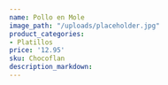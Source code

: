 ```yaml
---
name: Pollo en Mole
image_path: "/uploads/placeholder.jpg"
product_categories:
- Platillos
price: '12.95'
sku: Chocoflan
description_markdown:
---
```

